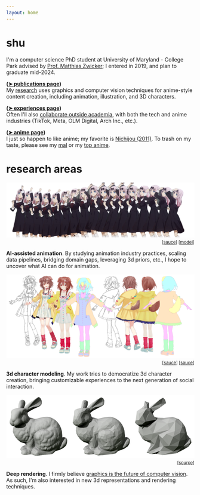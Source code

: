 ```yaml
---
layout: home
---
```



# shu

I'm a computer science PhD student at University of Maryland - College Park advised by [Prof. Matthias Zwicker](https://www.cs.umd.edu/~zwicker/); I entered in 2019, and plan to graduate mid-2024.



**([➤ publications page](./publications))**  
My [research](./publications) uses graphics and computer vision techniques for anime-style content creation, including animation, illustration, and 3D characters.

**([➤ experiences page](./experience))**  
Often I'll also [collaborate outside academia](./experience), with both the tech and anime industries (TikTok, Meta, OLM Digital, Arch Inc., etc.).

**([➤ anime page](./reviews))**  
I just so happen to like anime; my favorite is [Nichijou (2011)](https://myanimelist.net/anime/10165/Nichijou).  To trash on my taste, please see my [mal](https://myanimelist.net/profile/shuchen) or my [top anime](./reviews).

<!-- This site is incomplete; for more shu, please see the [latest cv](./assets/documents/cv_shuhong_chen.pdf). -->


# research areas
<!-- ### ([publications page](./publications)) -->

<div>
<img src='./assets/img/banner_chika_requiem.png' class='image-banner'>
<div style='text-align: right;'><small>
    <!-- chika requiem -->
    [<a href='https://www.youtube.com/watch?v=-rokG9XS37w'>sauce</a>]
    [<a href='https://www.semanticscholar.org/paper/Transfer-Learning-for-Pose-Estimation-of-Characters-Chen-Zwicker/b6cf0b44134a91f70dfb8db500d48fd9bde6150d'>model</a>]
</small></div>
<!-- <p style='text-align: right;'><small>[sauce] [sauce] [sauce]</small></p> -->
</div>

<b class=darktext>AI-assisted animation</b>.  By studying animation industry practices, scaling data pipelines, bridging domain gaps, leveraging 3d priors, etc., I hope to uncover what AI can do for animation.
<!-- <b class=darktext>AI-assisted animation</b>.  Traditional animation is laborious.  To create the expressive motions loved by [millions](https://www.crunchyroll.com/anime-news/2021/02/02/crunchyroll-reaches-four-million-subscribers), professional and amateur animators alike face the intrinsic cost of \~12 illustrations per second.  As the medium rapidly enters [mainstream](https://about.netflix.com/en/news/netflix-animeslate), the sheer manual line-mileage demanded continues to increase.  This begs the question of whether modern data-driven computer vision methods can offer automation or assist the creative process.  While some work exists for [colorization](https://www.semanticscholar.org/paper/Two-Stage-Sketch-Colorization-With-Color-Parsing-Ren-Li/e27cdd0f144b9045608f7772b3ac4b6d7ba90b0f), [cleanup](https://www.semanticscholar.org/paper/Mastering-Sketching-Simo-Serra-Iizuka/17f3f14c5e57462087b7cb6fee51567ade481e37), [in-betweening](https://www.semanticscholar.org/paper/Deep-Animation-Video-Interpolation-in-the-Wild-Li-Zhao/701c56592f6b4132f5869f175a46c88df12a3340), etc., we're still missing foundational domain-specific infrastructure to train models at scale.  Many models for illustration [tagging](https://rf5.github.io/2019/07/08/danbuuro-pretrained.html), [pose](https://www.semanticscholar.org/paper/Pose-estimation-of-anime%2Fmanga-characters%3A-a-case-Khungurn-Chou/a730e711f703f40a0c5e21854c928ed79df45872), [sketch extraction](https://github.com/lllyasviel/sketchKeras), [segmentation](https://github.com/zymk9/Yet-Another-Anime-Segmenter), etc. are still in their infancy.  By studying animation industry practices, scaling data pipelines, bridging domain gaps, leveraging 3d priors, etc., I hope to uncover what AI can do for animation. -->

<div>
<img src='./assets/img/banner_yubi.png' class='image-banner'>
<div style='text-align: right;'><small>
    <!-- yubiyubi -->
    [<a href='https://twitter.com/fuka_hire/status/1122120707683471360'>sauce</a>]
    [<a href='https://3d.nicovideo.jp/works/td63650'>sauce</a>]
</small></div>
</div>

<b class=darktext>3d character modeling</b>.  My work tries to democratize 3d character creation, bringing customizable experiences to the next generation of social interaction.
<!-- <b class=darktext>3d character modeling</b>.  While 3d human priors are crucial for the above animation topic (form and surface anatomy are animator fundamentals), 3d character modeling itself may also benefit from new techniques.  As [AR/VR apps](https://hello.vrchat.com/) and [virtual creators](https://www.mmd.hololive.tv/) become more popular, there will soon be major demand for stylized 3d avatars.  But current [template](https://www.mixamo.com/#/)-[based](https://store.steampowered.com/app/1073440/__Koikatsu_Party/) [designers](https://vroid.com/en/studio) are restrictive, with custom assets still requiring [expert software](https://www.blender.org/) to create.  Recent works use [implicit reconstruction](https://www.semanticscholar.org/paper/PIFu%3A-Pixel-Aligned-Implicit-Function-for-Clothed-Saito-Huang/343da6d4cff7ce8c04270487a1f7a037ea0572d6), [differentiable rendering](https://www.semanticscholar.org/paper/Do-2D-GANs-Know-3D-Shape-Unsupervised-3D-shape-from-Pan-Dai/7d7d189796efa8fbd3f516b183954bc36f262f3f), [3d pose](https://www.semanticscholar.org/paper/ARCH%3A-Animatable-Reconstruction-of-Clothed-Humans-Huang-Xu/0ff2c939d136df8988f845ae5cdfb725939a82ab) etc. to create realistic 3d humans, but comparatively little has been done to suit the design challenges of non-photorealistic characters.  My work tries to democratize 3d character creation, bringing customizable experiences to the next generation of social interaction. -->

<div>
<img src='./assets/img/banner_stanford_bunny.png' class='image-banner'>
<div style='text-align: right;'><small>
    [<a href='https://en.wikipedia.org/wiki/File:Stanford_bunny_qem.png'>source</a>]
</small></div>
</div>

<b class=darktext>Deep rendering</b>.  I firmly believe [graphics is the future of computer vision](./philosophy#graphics-is-the-future-of-computer-vision).  As such, I'm also interested in new 3d representations and rendering techniques.
<!-- <b class=darktext>Deep rendering</b>.  I firmly believe [graphics is the future of computer vision](./philosophy#graphics-is-the-future-of-computer-vision).  As such, I'm also interested in new 3d representations and rendering techniques, whether it be novel ways of solving the [rendering equation](https://www.semanticscholar.org/paper/Neural-Radiosity-Hadadan-Chen/94261c7cb0d991f4137f55783f76b1f67810366e) or the [implicit stuff](https://www.semanticscholar.org/paper/NeRF%3A-Representing-Scenes-as-Neural-Radiance-Fields-Mildenhall-Srinivasan/428b663772dba998f5dc6a24488fff1858a0899f) everyone's so hyped about. -->

<!-- 
# publications

Please see the [publications page](./publications); full list on [google scholar](https://scholar.google.com/citations?hl=en&user=TcGJKGwAAAAJ&view_op=list_works&sortby=pubdate).
 -->



